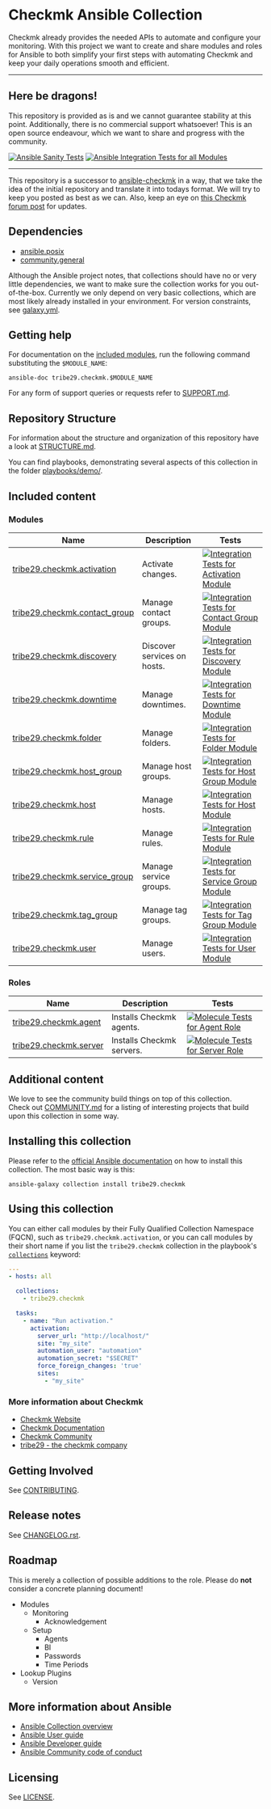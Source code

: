 # Checkmk Ansible Collection

Checkmk already provides the needed APIs to automate and 
configure your monitoring. With this project we want to create
and share modules and roles for Ansible to both simplify your first steps
with automating Checkmk and keep your daily operations smooth and efficient.

---

## Here be dragons!

This repository is provided as is and we cannot guarantee stability at this point.
Additionally, there is no commercial support whatsoever!
This is an open source endeavour, which we want to share and progress with the community.

[![Ansible Sanity Tests](https://github.com/Checkmk/ansible-collection-tribe29.checkmk/actions/workflows/ansible-sanity-tests.yaml/badge.svg)](https://github.com/Checkmk/ansible-collection-tribe29.checkmk/actions/workflows/ansible-sanity-tests.yaml)
[![Ansible Integration Tests for all Modules](https://github.com/Checkmk/ansible-collection-tribe29.checkmk/actions/workflows/ans-int-tests-full.yaml/badge.svg)](https://github.com/Checkmk/ansible-collection-tribe29.checkmk/actions/workflows/ans-int-tests-full.yaml)
<!-- [![Ansible Unit Tests](https://github.com/Checkmk/ansible-collection-tribe29.checkmk/actions/workflows/ansible-unit-tests.yaml/badge.svg)](https://github.com/Checkmk/ansible-collection-tribe29.checkmk/actions/workflows/ansible-unit-tests.yaml) -->

---

This repository is a successor to [ansible-checkmk](https://github.com/Checkmk/ansible-checkmk)
in a way, that we take the idea of the initial repository and translate it into
todays format. We will try to keep you posted as best as we can.
Also, keep an eye on [this Checkmk forum post](https://forum.checkmk.com/t/checkmk-goes-ansible/25428) for updates.

## Dependencies
 - [ansible.posix](https://github.com/ansible-collections/ansible.posix)
 - [community.general](https://github.com/ansible-collections/community.general)

Although the Ansible project notes, that collections should have no or very little dependencies, we want to make sure the  collection works for you out-of-the-box. Currently we only depend on very basic collections, which are most likely already installed in your environment. For version constraints, see [galaxy.yml](galaxy.yml).

## Getting help

For documentation on the [included modules](#modules), run the following
command substituting the `$MODULE_NAME`:

    ansible-doc tribe29.checkmk.$MODULE_NAME

For any form of support queries or requests refer to [SUPPORT.md](SUPPORT.md).

## Repository Structure

For information about the structure and organization of this repository
have a look at [STRUCTURE.md](docs/STRUCTURE.md).

You can find playbooks, demonstrating several aspects of this collection in the folder [playbooks/demo/](playbooks/demo/).

## Included content

<!--start collection content-->
<!-- ### Inventory plugins
Name | Description
--- | ---
[tribe29.checkmk.ec2](https://github.com/Checkmk/ansible-collection-tribe29.checkmk/tree/main/docs/tribe29.checkmk.ec2_inventory.rst)|EC2 inventory source

### Lookup plugins
Name | Description
--- | ---
[tribe29.checkmk.account_attribute](https://github.com/Checkmk/ansible-collection-tribe29.checkmk/tree/main/docs/tribe29.checkmk.account_attribute_lookup.rst)|Look up Checkmk account attributes.
-->

### Modules
Name | Description | Tests
--- | --- | ---
[tribe29.checkmk.activation](https://github.com/Checkmk/ansible-collection-tribe29.checkmk/blob/main/plugins/modules/activation.py)|Activate changes.|[![Integration Tests for Activation Module](https://github.com/Checkmk/ansible-collection-tribe29.checkmk/actions/workflows/ans-int-test-activation.yaml/badge.svg)](https://github.com/Checkmk/ansible-collection-tribe29.checkmk/actions/workflows/ans-int-test-activation.yaml)
[tribe29.checkmk.contact_group](https://github.com/Checkmk/ansible-collection-tribe29.checkmk/blob/main/plugins/modules/contact_group.py)|Manage contact groups.|[![Integration Tests for Contact Group Module](https://github.com/Checkmk/ansible-collection-tribe29.checkmk/actions/workflows/ans-int-test-contact_group.yaml/badge.svg)](https://github.com/Checkmk/ansible-collection-tribe29.checkmk/actions/workflows/ans-int-test-contact_group.yaml)
[tribe29.checkmk.discovery](https://github.com/Checkmk/ansible-collection-tribe29.checkmk/blob/main/plugins/modules/discovery.py)|Discover services on hosts.|[![Integration Tests for Discovery Module](https://github.com/Checkmk/ansible-collection-tribe29.checkmk/actions/workflows/ans-int-test-discovery.yaml/badge.svg)](https://github.com/Checkmk/ansible-collection-tribe29.checkmk/actions/workflows/ans-int-test-discovery.yaml)
[tribe29.checkmk.downtime](https://github.com/Checkmk/ansible-collection-tribe29.checkmk/blob/main/plugins/modules/downtime.py)|Manage downtimes.|[![Integration Tests for Downtime Module](https://github.com/Checkmk/ansible-collection-tribe29.checkmk/actions/workflows/ans-int-test-downtime.yaml/badge.svg)](https://github.com/Checkmk/ansible-collection-tribe29.checkmk/actions/workflows/ans-int-test-downtime.yaml)
[tribe29.checkmk.folder](https://github.com/Checkmk/ansible-collection-tribe29.checkmk/blob/main/plugins/modules/folder.py)|Manage folders.|[![Integration Tests for Folder Module](https://github.com/Checkmk/ansible-collection-tribe29.checkmk/actions/workflows/ans-int-test-folder.yaml/badge.svg)](https://github.com/Checkmk/ansible-collection-tribe29.checkmk/actions/workflows/ans-int-test-folder.yaml)
[tribe29.checkmk.host_group](https://github.com/Checkmk/ansible-collection-tribe29.checkmk/blob/main/plugins/modules/host_group.py)|Manage host groups.|[![Integration Tests for Host Group Module](https://github.com/Checkmk/ansible-collection-tribe29.checkmk/actions/workflows/ans-int-test-host_group.yaml/badge.svg)](https://github.com/Checkmk/ansible-collection-tribe29.checkmk/actions/workflows/ans-int-test-host_group.yaml)
[tribe29.checkmk.host](https://github.com/Checkmk/ansible-collection-tribe29.checkmk/blob/main/plugins/modules/host.py)|Manage hosts.|[![Integration Tests for Host Module](https://github.com/Checkmk/ansible-collection-tribe29.checkmk/actions/workflows/ans-int-test-host.yaml/badge.svg)](https://github.com/Checkmk/ansible-collection-tribe29.checkmk/actions/workflows/ans-int-test-host.yaml)
[tribe29.checkmk.rule](https://github.com/Checkmk/ansible-collection-tribe29.checkmk/blob/main/plugins/modules/rule.py)|Manage rules.|[![Integration Tests for Rule Module](https://github.com/Checkmk/ansible-collection-tribe29.checkmk/actions/workflows/ans-int-test-rule.yaml/badge.svg)](https://github.com/Checkmk/ansible-collection-tribe29.checkmk/actions/workflows/ans-int-test-rule.yaml)
[tribe29.checkmk.service_group](https://github.com/Checkmk/ansible-collection-tribe29.checkmk/blob/main/plugins/modules/service_group.py)|Manage service groups.|[![Integration Tests for Service Group Module](https://github.com/Checkmk/ansible-collection-tribe29.checkmk/actions/workflows/ans-int-test-service_group.yaml/badge.svg)](https://github.com/Checkmk/ansible-collection-tribe29.checkmk/actions/workflows/ans-int-test-service_group.yaml)
[tribe29.checkmk.tag_group](https://github.com/Checkmk/ansible-collection-tribe29.checkmk/blob/main/plugins/modules/tag_group.py)|Manage tag groups.|[![Integration Tests for Tag Group Module](https://github.com/Checkmk/ansible-collection-tribe29.checkmk/actions/workflows/ans-int-test-tag_group.yaml/badge.svg)](https://github.com/Checkmk/ansible-collection-tribe29.checkmk/actions/workflows/ans-int-test-tag_group.yaml)
[tribe29.checkmk.user](https://github.com/Checkmk/ansible-collection-tribe29.checkmk/blob/main/plugins/modules/user.py)|Manage users.|[![Integration Tests for User Module](https://github.com/Checkmk/ansible-collection-tribe29.checkmk/actions/workflows/ans-int-test-user.yaml/badge.svg)](https://github.com/Checkmk/ansible-collection-tribe29.checkmk/actions/workflows/ans-int-test-user.yaml)
### Roles
Name | Description | Tests
--- | --- | ---
[tribe29.checkmk.agent](https://github.com/Checkmk/ansible-collection-tribe29.checkmk/blob/main/roles/agent/README.md)|Installs Checkmk agents.| [![Molecule Tests for Agent Role](https://github.com/Checkmk/ansible-collection-tribe29.checkmk/actions/workflows/molecule-role-agent.yaml/badge.svg)](https://github.com/Checkmk/ansible-collection-tribe29.checkmk/actions/workflows/molecule-role-agent.yaml)
[tribe29.checkmk.server](https://github.com/Checkmk/ansible-collection-tribe29.checkmk/blob/main/roles/server/README.md)|Installs Checkmk servers.|[![Molecule Tests for Server Role](https://github.com/Checkmk/ansible-collection-tribe29.checkmk/actions/workflows/molecule-role-server.yaml/badge.svg)](https://github.com/Checkmk/ansible-collection-tribe29.checkmk/actions/workflows/molecule-role-server.yaml)
<!--end collection content-->

## Additional content
We love to see the community build things on top of this collection.  
Check out [COMMUNITY.md](COMMUNITY.md) for a listing of interesting projects that build upon this collection in some way.

## Installing this collection
Please refer to the [official Ansible documentation](https://docs.ansible.com/ansible/latest/collections_guide/collections_installing.html) on how to install this collection. The most basic way is this:

    ansible-galaxy collection install tribe29.checkmk

## Using this collection

You can either call modules by their Fully Qualified Collection Namespace (FQCN),
such as `tribe29.checkmk.activation`, or you can call modules by their short name
if you list the `tribe29.checkmk` collection in the playbook's [`collections`](https://docs.ansible.com/ansible/devel/user_guide/collections_using.html#using-collections-in-playbooks) keyword:

```yaml
---
- hosts: all

  collections:
    - tribe29.checkmk

  tasks:
    - name: "Run activation."
      activation:
        server_url: "http://localhost/"
        site: "my_site"
        automation_user: "automation"
        automation_secret: "$SECRET"
        force_foreign_changes: 'true'
        sites:
          - "my_site"
```
### More information about Checkmk

* [Checkmk Website](https://checkmk.com)
* [Checkmk Documentation](https://docs.checkmk.com/)
* [Checkmk Community](https://forum.checkmk.com/)
* [tribe29 - the checkmk company](https://tribe29.com)

## Getting Involved

See [CONTRIBUTING](CONTRIBUTING.md).

## Release notes
<!--Add a link to a changelog.rst file or an external docsite to cover this information. -->
See [CHANGELOG.rst](CHANGELOG.rst).

## Roadmap
<!-- Optional. Include the roadmap for this collection, and the proposed release/versioning strategy so users can anticipate the upgrade/update cycle. -->
This is merely a collection of possible additions to the role.
Please do **not** consider a concrete planning document!

- Modules
  - Monitoring
    - Acknowledgement
  - Setup
    - Agents
    - BI
    - Passwords
    - Time Periods
- Lookup Plugins
  - Version

## More information about Ansible

- [Ansible Collection overview](https://github.com/ansible-collections/overview)
- [Ansible User guide](https://docs.ansible.com/ansible/latest/user_guide/index.html)
- [Ansible Developer guide](https://docs.ansible.com/ansible/latest/dev_guide/index.html)
- [Ansible Community code of conduct](https://docs.ansible.com/ansible/latest/community/code_of_conduct.html)

## Licensing
See [LICENSE](LICENSE).
